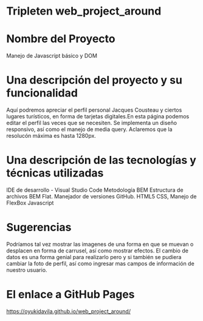 # Tripleten web_project_around

# Nombre del Proyecto

Manejo de Javascript básico y DOM

# Una descripción del proyecto y su funcionalidad

Aquí podremos apreciar el perfil personal Jacques Cousteau y ciertos lugares turísticos, en forma de tarjetas digitales.En esta página podemos editar el perfil las veces que se necesiten. Se implementa un diseño responsivo, así como el manejo de media query.
Aclaremos que la resolucón máxima es hasta 1280px.

# Una descripción de las tecnologías y técnicas utilizadas

IDE de desarrollo - Visual Studio Code
Metodología BEM
Estructura de archivos BEM Flat.
Manejador de versiones GitHub.
HTML5
CSS, Manejo de FlexBox
Javascript

# Sugerencias

Podríamos tal vez mostrar las imagenes de una forma en que se muevan o desplacen en forma de carrusel, así como mostrar efectos. El cambio de datos es una forma genial para realizarlo pero y si también se pudiera cambiar la foto de perfil, así como ingresar mas campos de información de nuestro usuario.

# El enlace a GitHub Pages

https://oyukidavila.github.io/web_project_around/
